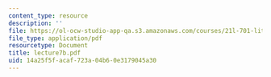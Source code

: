 ```yaml
---
content_type: resource
description: ''
file: https://ol-ocw-studio-app-qa.s3.amazonaws.com/courses/21l-701-literary-interpretation-interpreting-poetry-fall-2003/14a25f5facaf723a04b60e3179045a30_lecture7b.pdf
file_type: application/pdf
resourcetype: Document
title: lecture7b.pdf
uid: 14a25f5f-acaf-723a-04b6-0e3179045a30
---
```


